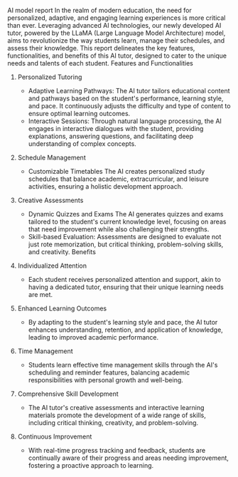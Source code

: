 AI model report
In the realm of modern education, the need for personalized, adaptive, and engaging learning experiences is more critical than ever. Leveraging advanced AI technologies, our newly developed AI tutor, powered by the LLaMA (Large Language Model Architecture) model, aims to revolutionize the way students learn, manage their schedules, and assess their knowledge. This report delineates the key features, functionalities, and benefits of this AI tutor, designed to cater to the unique needs and talents of each student.
Features and Functionalities
1. Personalized Tutoring
    - Adaptive Learning Pathways: The AI tutor tailors educational content and pathways based on the student's performance, learning style, and pace. It continuously adjusts the difficulty and type of content to ensure optimal learning outcomes.
    - Interactive Sessions: Through natural language processing, the AI engages in interactive dialogues with the student, providing explanations, answering questions, and facilitating deep understanding of complex concepts.

2. Schedule Management
    - Customizable Timetables The AI creates personalized study schedules that balance academic, extracurricular, and leisure activities, ensuring a holistic development approach.

3. Creative Assessments
    - Dynamic Quizzes and Exams The AI generates quizzes and exams tailored to the student's current knowledge level, focusing on areas that need improvement while also challenging their strengths.
    - Skill-based Evaluation: Assessments are designed to evaluate not just rote memorization, but critical thinking, problem-solving skills, and creativity.
Benefits
1. Individualized Attention
    - Each student receives personalized attention and support, akin to having a dedicated tutor, ensuring that their unique learning needs are met.

2. Enhanced Learning Outcomes
    - By adapting to the student's learning style and pace, the AI tutor enhances understanding, retention, and application of knowledge, leading to improved academic performance.

3. Time Management
    - Students learn effective time management skills through the AI's scheduling and reminder features, balancing academic responsibilities with personal growth and well-being.

4. Comprehensive Skill Development
    - The AI tutor's creative assessments and interactive learning materials promote the development of a wide range of skills, including critical thinking, creativity, and problem-solving.

5. Continuous Improvement
    - With real-time progress tracking and feedback, students are continually aware of their progress and areas needing improvement, fostering a proactive approach to learning.
